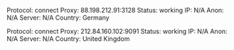 Protocol: connect
Proxy: 88.198.212.91:3128
Status: working
IP: N/A
Anon: N/A
Server: N/A
Country: Germany

Protocol: connect
Proxy: 212.84.160.102:9091
Status: working
IP: N/A
Anon: N/A
Server: N/A
Country: United Kingdom

